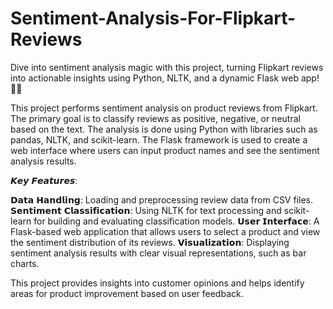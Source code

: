 # Sentiment-Analysis-For-Flipkart-Reviews
Dive into sentiment analysis magic with this project, turning Flipkart reviews into actionable insights using Python, NLTK, and a dynamic Flask web app! 🚀✨

This project performs sentiment analysis on product reviews from Flipkart. The primary goal is to classify reviews as positive, negative, or neutral based on the text. The analysis is done using Python with libraries such as pandas, NLTK, and scikit-learn. The Flask framework is used to create a web interface where users can input product names and see the sentiment analysis results.

𝙆𝙚𝙮 𝙁𝙚𝙖𝙩𝙪𝙧𝙚𝙨:

𝗗𝗮𝘁𝗮 𝗛𝗮𝗻𝗱𝗹𝗶𝗻𝗴:
Loading and preprocessing review data from CSV files.
𝗦𝗲𝗻𝘁𝗶𝗺𝗲𝗻𝘁 𝗖𝗹𝗮𝘀𝘀𝗶𝗳𝗶𝗰𝗮𝘁𝗶𝗼𝗻:
Using NLTK for text processing and scikit-learn for building and evaluating classification models.
𝗨𝘀𝗲𝗿 𝗜𝗻𝘁𝗲𝗿𝗳𝗮𝗰𝗲:
A Flask-based web application that allows users to select a product and view the sentiment distribution of its reviews.
𝗩𝗶𝘀𝘂𝗮𝗹𝗶𝘇𝗮𝘁𝗶𝗼𝗻: 
Displaying sentiment analysis results with clear visual representations, such as bar charts.

This project provides insights into customer opinions and helps identify areas for product improvement based on user feedback.
